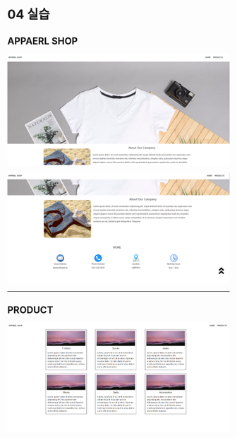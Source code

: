 # 04 실습

## APPAERL SHOP

![apparel1.png](./assets/apparel1_result.png)

![apparel2.png](./assets/apparel2_result.png)



-------------------------------------------------------

## PRODUCT

![product.png](./assets/product_result.png)



